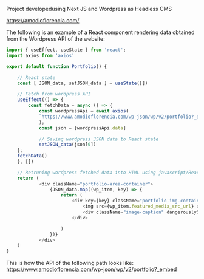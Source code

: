 Project developedusing Next JS and Wordpress as Headless CMS

https://amodioflorencia.com/


The following is an example of a React component rendering data obtained from the Wordpress API of the website:

``` javascript
import { useEffect, useState } from 'react';
import axios from 'axios'

export default function Portfolio() {

    // React state
    const [ JSON_data, setJSON_data ] = useState([])

    // Fetch from wordpress API
    useEffect(() => {
        const fetchData = async () => {
            const wordpressApi = await axios(
            `https://www.amodioflorencia.com/wp-json/wp/v2/portfolio?_embed`,
            );
            const json = [wordpressApi.data]

            // Saving wordpress JSON data to React state
            setJSON_data(json[0])
    };
    fetchData()
    }, [])

    // Retruning wordpress fetched data into HTML using javascript/React
    return (
            <div className="portfolio-area-container">
                {JSON_data.map((wp_item, key) => {
                    return (
                        <div key={key} className="portfolio-img-container fade-in">
                            <img src={wp_item.featured_media_src_url} alt="" />
                            <div className="image-caption" dangerouslySetInnerHTML={{__html: wp_item.content.rendered}} />
                        </div>

                    )
                })}
            </div>
    )
}

```

This is how the API of the following path looks like:
https://www.amodioflorencia.com/wp-json/wp/v2/portfolio?_embed
<img src="https://i.ibb.co/r6Gxjs1/Screen-Shot-2021-11-04-at-11-04-37-PM.png" alt="" />
